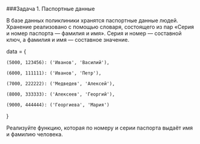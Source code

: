 ###Задача 1. Паспортные данные

В базе данных поликлиники хранятся паспортные данные людей. Хранение реализовано с помощью словаря, состоящего из пар «Серия и номер паспорта — фамилия и имя». Серия и номер — составной ключ, а фамилия и имя — составное значение.



data = {

    (5000, 123456): ('Иванов', 'Василий'),

    (6000, 111111): ('Иванов', 'Петр'),

    (7000, 222222): ('Медведев', 'Алексей'),

    (8000, 333333): ('Алексеев', 'Георгий'),

    (9000, 444444): ('Георгиева', 'Мария')

}



Реализуйте функцию, которая по номеру и серии паспорта выдаёт имя и фамилию человека.